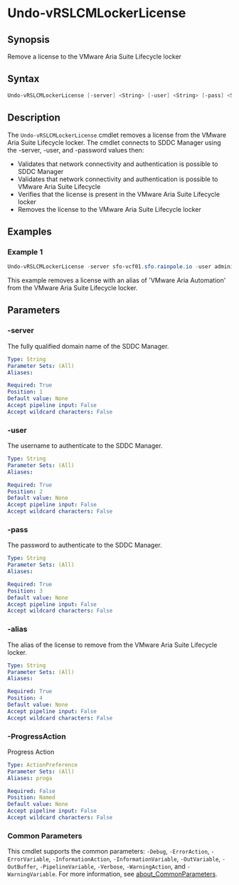 # Undo-vRSLCMLockerLicense

## Synopsis

Remove a license to the VMware Aria Suite Lifecycle locker

## Syntax

```powershell
Undo-vRSLCMLockerLicense [-server] <String> [-user] <String> [-pass] <String> [-alias] <String> [-ProgressAction <ActionPreference>] [<CommonParameters>]
```

## Description

The `Undo-vRSLCMLockerLicense` cmdlet removes a license from the VMware Aria Suite Lifecycle locker.
The cmdlet connects to SDDC Manager using the -server, -user, and -password values then:

- Validates that network connectivity and authentication is possible to SDDC Manager
- Validates that network connectivity and authentication is possible to VMware Aria Suite Lifecycle
- Verifies that the license is present in the VMware Aria Suite Lifecycle locker
- Removes the license to the VMware Aria Suite Lifecycle locker

## Examples

### Example 1

```powershell
Undo-vRSLCMLockerLicense -server sfo-vcf01.sfo.rainpole.io -user administrator@vsphere.local -pass VMw@re1! -alias "VMware Aria Automation"
```

This example removes a license with an alias of 'VMware Aria Automation' from the VMware Aria Suite Lifecycle locker.

## Parameters

### -server

The fully qualified domain name of the SDDC Manager.

```yaml
Type: String
Parameter Sets: (All)
Aliases:

Required: True
Position: 1
Default value: None
Accept pipeline input: False
Accept wildcard characters: False
```

### -user

The username to authenticate to the SDDC Manager.

```yaml
Type: String
Parameter Sets: (All)
Aliases:

Required: True
Position: 2
Default value: None
Accept pipeline input: False
Accept wildcard characters: False
```

### -pass

The password to authenticate to the SDDC Manager.

```yaml
Type: String
Parameter Sets: (All)
Aliases:

Required: True
Position: 3
Default value: None
Accept pipeline input: False
Accept wildcard characters: False
```

### -alias

The alias of the license to remove from the VMware Aria Suite Lifecycle locker.

```yaml
Type: String
Parameter Sets: (All)
Aliases:

Required: True
Position: 4
Default value: None
Accept pipeline input: False
Accept wildcard characters: False
```

### -ProgressAction

Progress Action

```yaml
Type: ActionPreference
Parameter Sets: (All)
Aliases: proga

Required: False
Position: Named
Default value: None
Accept pipeline input: False
Accept wildcard characters: False
```

### Common Parameters

This cmdlet supports the common parameters: `-Debug`, `-ErrorAction`, `-ErrorVariable`, `-InformationAction`, `-InformationVariable`, `-OutVariable`, `-OutBuffer`, `-PipelineVariable`, `-Verbose`, `-WarningAction`, and `-WarningVariable`. For more information, see [about_CommonParameters](http://go.microsoft.com/fwlink/?LinkID=113216).
